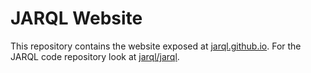 # JARQL Website
This repository contains the website exposed at [jarql.github.io](https://jarql.github.io). For the JARQL code repository look at [jarql/jarql](https://github.com/jarql/jarql).
